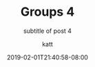 ---
title: Groups 4
subtitle: subtitle of post 4
date: 2019-02-01T21:40:58-08:00
draft: true
author: katt
kind: post
type: releases
layout: single
slug: groups-4
description: 
keywords: 
categories: groups
notes: groups
weight: 
---